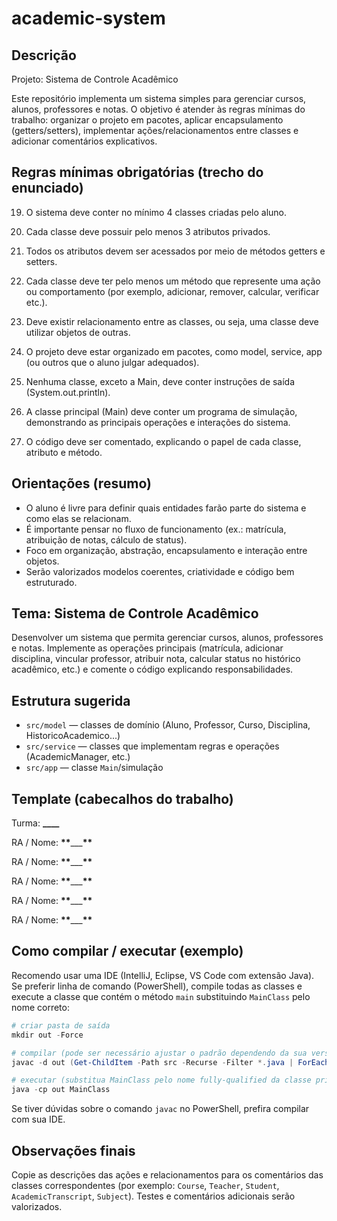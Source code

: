 # academic-system

## Descrição

Projeto: Sistema de Controle Acadêmico

Este repositório implementa um sistema simples para gerenciar cursos, alunos, professores e notas. O objetivo é atender às regras mínimas do trabalho: organizar o projeto em pacotes, aplicar encapsulamento (getters/setters), implementar ações/relacionamentos entre classes e adicionar comentários explicativos.

## Regras mínimas obrigatórias (trecho do enunciado)

19. O sistema deve conter no mínimo 4 classes criadas pelo aluno.

20. Cada classe deve possuir pelo menos 3 atributos privados.

21. Todos os atributos devem ser acessados por meio de métodos getters e setters.

22. Cada classe deve ter pelo menos um método que represente uma ação ou comportamento (por exemplo, adicionar, remover, calcular, verificar etc.).

23. Deve existir relacionamento entre as classes, ou seja, uma classe deve utilizar objetos de outras.

24. O projeto deve estar organizado em pacotes, como model, service, app (ou outros que o aluno julgar adequados).

25. Nenhuma classe, exceto a Main, deve conter instruções de saída (System.out.println).

26. A classe principal (Main) deve conter um programa de simulação, demonstrando as principais operações e interações do sistema.

27. O código deve ser comentado, explicando o papel de cada classe, atributo e método.

## Orientações (resumo)

- O aluno é livre para definir quais entidades farão parte do sistema e como elas se relacionam.
- É importante pensar no fluxo de funcionamento (ex.: matrícula, atribuição de notas, cálculo de status).
- Foco em organização, abstração, encapsulamento e interação entre objetos.
- Serão valorizados modelos coerentes, criatividade e código bem estruturado.

## Tema: Sistema de Controle Acadêmico

Desenvolver um sistema que permita gerenciar cursos, alunos, professores e notas. Implemente as operações principais (matrícula, adicionar disciplina, vincular professor, atribuir nota, calcular status no histórico acadêmico, etc.) e comente o código explicando responsabilidades.

## Estrutura sugerida

- `src/model` — classes de domínio (Aluno, Professor, Curso, Disciplina, HistoricoAcademico...)
- `src/service` — classes que implementam regras e operações (AcademicManager, etc.)
- `src/app` — classe `Main`/simulação

## Template (cabecalhos do trabalho)

Turma: **\_\_\_\_**

RA / Nome: ******\*\*******\_\_\_******\*\*******

RA / Nome: ******\*\*******\_\_\_******\*\*******

RA / Nome: ******\*\*******\_\_\_******\*\*******

RA / Nome: ******\*\*******\_\_\_******\*\*******

RA / Nome: ******\*\*******\_\_\_******\*\*******

## Como compilar / executar (exemplo)

Recomendo usar uma IDE (IntelliJ, Eclipse, VS Code com extensão Java). Se preferir linha de comando (PowerShell), compile todas as classes e execute a classe que contém o método `main` substituindo `MainClass` pelo nome correto:

```powershell
# criar pasta de saída
mkdir out -Force

# compilar (pode ser necessário ajustar o padrão dependendo da sua versão do shell)
javac -d out (Get-ChildItem -Path src -Recurse -Filter *.java | ForEach-Object -ExpandProperty FullName)

# executar (substitua MainClass pelo nome fully-qualified da classe principal, ex: app.Main)
java -cp out MainClass
```

Se tiver dúvidas sobre o comando `javac` no PowerShell, prefira compilar com sua IDE.

## Observações finais

Copie as descrições das ações e relacionamentos para os comentários das classes correspondentes (por exemplo: `Course`, `Teacher`, `Student`, `AcademicTranscript`, `Subject`). Testes e comentários adicionais serão valorizados.
